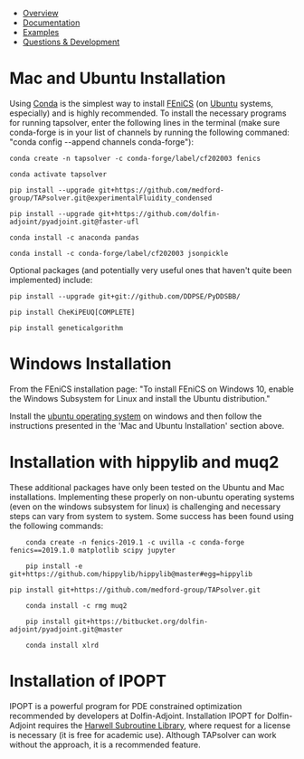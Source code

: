 
* [Overview](https://github.com/medford-group/TAPsolver/tree/master)
* [Documentation](https://github.com/medford-group/TAPsolver/tree/master/docs/resources/Documentation)
* [Examples](https://github.com/medford-group/TAPsolver/tree/master/docs/resources/examples)
* [Questions & Development](https://github.com/medford-group/TAPsolver/tree/master/docs/resources/questionsDiscussion)

# Mac and Ubuntu Installation

Using [Conda](https://docs.conda.io/projects/conda/en/latest/user-guide/install) is the simplest way to install [FEniCS](https://fenicsproject.org/) (on [Ubuntu](https://tutorials.ubuntu.com/tutorial/tutorial-ubuntu-on-windows#0) systems, especially) and is highly recommended. To install the necessary programs for running tapsolver, enter the following lines in the terminal (make sure conda-forge is in your list of channels by running the following commaned: "conda config --append channels conda-forge"):

	conda create -n tapsolver -c conda-forge/label/cf202003 fenics

	conda activate tapsolver

	pip install --upgrade git+https://github.com/medford-group/TAPsolver.git@experimentalFluidity_condensed

	pip install --upgrade git+https://github.com/dolfin-adjoint/pyadjoint.git@faster-ufl

	conda install -c anaconda pandas

	conda install -c conda-forge/label/cf202003 jsonpickle	


Optional packages (and potentially very useful ones that haven't quite been implemented) include:

	pip install --upgrade git+git://github.com/DDPSE/PyDDSBB/

	pip install CheKiPEUQ[COMPLETE]
	
	pip install geneticalgorithm

# Windows Installation

From the FEniCS installation page: "To install FEniCS on Windows 10, enable the Windows Subsystem for Linux and install the Ubuntu distribution."

Install the [ubuntu operating system](https://ubuntu.com/wsl) on windows and then follow the instructions presented in the 'Mac and Ubuntu Installation' section above.

# Installation with hippylib and muq2

These additional packages have only been tested on the Ubuntu and Mac installations. Implementing these properly on non-ubuntu operating systems (even on the windows subsystem for linux) is challenging and necessary steps can vary from system to system. Some success has been found using the following commands:

        conda create -n fenics-2019.1 -c uvilla -c conda-forge fenics==2019.1.0 matplotlib scipy jupyter

        pip install -e git+https://github.com/hippylib/hippylib@master#egg=hippylib

	pip install git+https://github.com/medford-group/TAPsolver.git        

        conda install -c rmg muq2

        pip install git+https://bitbucket.org/dolfin-adjoint/pyadjoint.git@master

        conda install xlrd

# Installation of IPOPT

IPOPT is a powerful program for PDE constrained optimization recommended by developers at Dolfin-Adjoint. Installation IPOPT for Dolfin-Adjoint requires the [Harwell Subroutine Library](http://www.hsl.rl.ac.uk/ipopt/), where request for a license is necessary (it is free for academic use). Although TAPsolver can work without the approach, it is a recommended feature.
